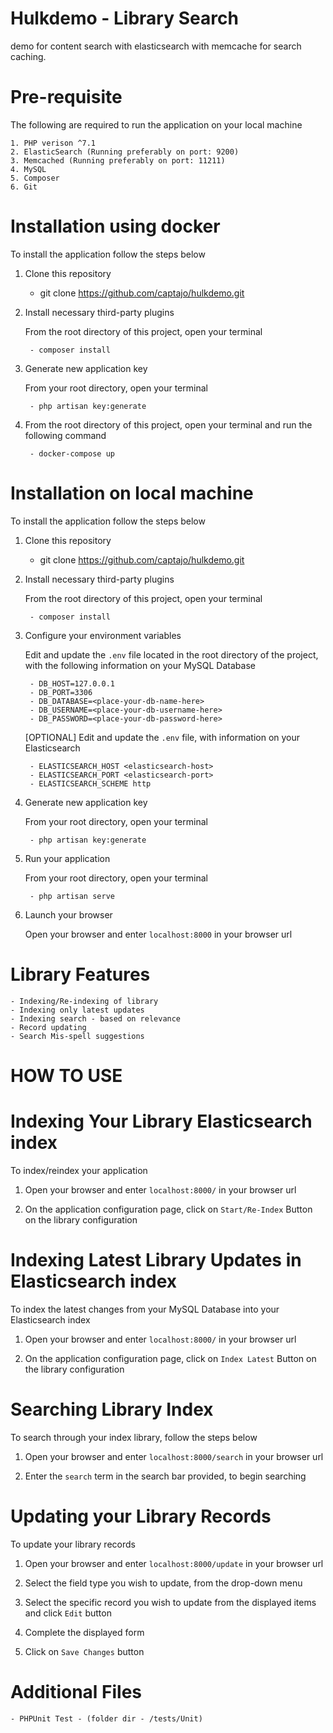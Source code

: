 # Hulkdemo - Library Search
demo for content search with elasticsearch with memcache for search caching.

# Pre-requisite
The following are required to run the application on your local machine

	1. PHP verison ^7.1
	2. ElasticSearch (Running preferably on port: 9200)
	3. Memcached (Running preferably on port: 11211)
	4. MySQL
	5. Composer 
	6. Git

# Installation using docker

To install the application follow the steps below

1. Clone this repository

	- git clone https://github.com/captajo/hulkdemo.git

2. Install necessary third-party plugins

	From the root directory of this project, open your terminal

		- composer install

3. Generate new application key
	
	From your root directory, open your terminal

		- php artisan key:generate

4. From the root directory of this project, open your terminal and run the following command

		- docker-compose up

# Installation on local machine
To install the application follow the steps below

1. Clone this repository

	- git clone https://github.com/captajo/hulkdemo.git

2. Install necessary third-party plugins

	From the root directory of this project, open your terminal

		- composer install

3. Configure your environment variables

	Edit and update the `.env` file located in the root directory of the project, with the following information on your MySQL Database

		- DB_HOST=127.0.0.1
		- DB_PORT=3306
		- DB_DATABASE=<place-your-db-name-here>
		- DB_USERNAME=<place-your-db-username-here>
		- DB_PASSWORD=<place-your-db-password-here>

	[OPTIONAL] Edit and update the `.env` file, with information on your Elasticsearch

		- ELASTICSEARCH_HOST <elasticsearch-host>
		- ELASTICSEARCH_PORT <elasticsearch-port>
		- ELASTICSEARCH_SCHEME http

4. Generate new application key
	
	From your root directory, open your terminal

		- php artisan key:generate

5. Run your application

	From your root directory, open your terminal

		- php artisan serve


6. Launch your browser

	Open your browser and enter `localhost:8000` in your browser url


# Library Features

	- Indexing/Re-indexing of library
	- Indexing only latest updates
	- Indexing search - based on relevance
	- Record updating
	- Search Mis-spell suggestions


# HOW TO USE


# Indexing Your Library Elasticsearch index

To index/reindex your application

1. Open your browser and enter `localhost:8000/` in your browser url

2. On the application configuration page, click on `Start/Re-Index` Button on the library configuration


# Indexing Latest Library Updates in Elasticsearch index

To index the latest changes from your MySQL Database into your Elasticsearch index

1. Open your browser and enter `localhost:8000/` in your browser url

2. On the application configuration page, click on `Index Latest` Button on the library configuration


# Searching Library Index

To search through your index library, follow the steps below

1. Open your browser and enter `localhost:8000/search` in your browser url

2. Enter the `search` term in the search bar provided, to begin searching


# Updating your Library Records

To update your library records

1. Open your browser and enter `localhost:8000/update` in your browser url

2. Select the field type you wish to update, from the drop-down menu

3. Select the specific record you wish to update from the displayed items and click `Edit` button

4. Complete the displayed form

5. Click on `Save Changes` button 


# Additional Files

	- PHPUnit Test - (folder dir - /tests/Unit)